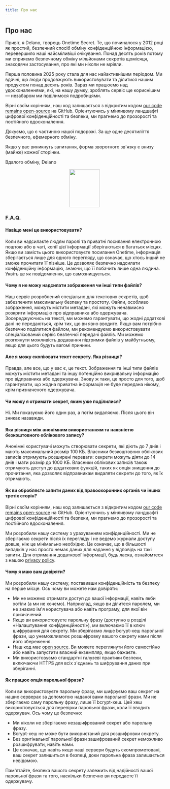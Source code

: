 ```yaml
---
title: Про нас
---
```


<article class="prose dark:prose-invert md:prose-lg lg:prose-xl">
  <h2>
    Про нас
  </h2>

  <p>
    Привіт, я Delano, творець Onetime Secret. Те, що починалося у 2012 році як простий, безпечний спосіб обміну конфіденційною інформацією, перевершило наші найсміливіші очікування. Понад десять років потому ми сприяємо безпечному обміну мільйонами секретів щомісяця, знаходячи застосування, про які ми ніколи не мріяли.
  </p>

  <p>
    Перша половина 2025 року стала для нас найактивнішим періодом. Ми вдячні, що люди продовжують використовувати та ділитися нашим продуктом понад десять років. Зараз ми працюємо над удосконаленнями, які, на нашу думку, зроблять сервіс ще кориснішим — незабаром ми поділимося подробицями.
  </p>

  <p>
    Вірні своїм корінням, наш код залишається з відкритим кодом <a href="https://github.com/onetimesecret/onetimesecret">our code remains open-source</a> на GitHub. Орієнтуючись у мінливому ландшафті цифрової конфіденційності та безпеки, ми прагнемо до прозорості та постійного вдосконалення.
  </p>

  <p>
    Дякуємо, що є частиною нашої подорожі. За ще одне десятиліття безпечного, ефемерного обміну.
  </p>

  <p>
    Якщо у вас виникнуть запитання, форма зворотного зв'язку є внизу (майже) кожної сторінки.
  </p>

  <p>
    Вдалого обміну,
Delano
  </p>

  <p style="margin-left: 40%; margin-right: 40%">
    <a
      href="https://delanotes.com/"
      title="Делано Мандельбаум"><img
        src="/etc/img/delano-g.png"
        width="95"
        height="120"
        border="0"
      /></a>
  </p>

  <h3>F.A.Q.</h3>

  <h4>Навіщо мені це використовувати?</h4>
  <p>
    Коли ви надсилаєте людям паролі та приватні посилання електронною поштою або в чаті, копії цієї інформації зберігаються в багатьох місцях. Якщо ви замість цього використовуєте посилання Onetime, інформація зберігається лише для одного перегляду, що означає, що хтось інший не зможе прочитати її пізніше. Це дозволяє безпечно надсилати конфіденційну інформацію, знаючи, що її побачить лише одна людина. Уявіть це як повідомлення, що самознищується.
  </p>

  <h4>Чому я не можу надсилати зображення чи інші типи файлів?</h4>
  <p>
    Наш сервіс розроблений спеціально для текстових секретів, щоб забезпечити максимальну безпеку та простоту. Файли, особливо зображення, можуть містити метадані, які можуть ненавмисно розкрити інформацію про відправника або одержувача. Зосереджуючись на тексті, ми можемо гарантувати, що жодні додаткові дані не передаються, крім тих, що ви явно вводите. Якщо вам потрібно безпечно поділитися файлом, ми рекомендуємо використовувати спеціалізований сервіс безпечної передачі файлів. Ми можемо розглянути можливість додавання підтримки файлів у майбутньому, якщо для цього будуть вагомі причини.
  </p>

  <h4>Але я можу скопіювати текст секрету. Яка різниця?</h4>
  <p>
    Правда, але все, що у вас є, це текст. Зображення та інші типи файлів можуть містити метадані та іншу потенційно викривальну інформацію про відправника або одержувача. Знову ж таки, це просто для того, щоб гарантувати, що жодна приватна інформація не буде передана нікому, крім призначеного одержувача.
  </p>

  <h4>Чи можу я отримати секрет, яким уже поділилися?</h4>
  <p>
    Ні. Ми показуємо його один раз, а потім видаляємо. Після цього він зникає назавжди.
  </p>

  <h4>Яка різниця між анонімним використанням та наявністю безкоштовного облікового запису?</h4>
  <p>
    Анонімні користувачі можуть створювати секрети, які діють до 7 днів і мають максимальний розмір 100 КБ. Власники безкоштовних облікових записів отримують розширені переваги: секрети можуть діяти до 14 днів і мати розмір до 1000 КБ. Власники облікових записів також отримують доступ до додаткових функцій, таких як опція знищення до прочитання, яка дозволяє відправникам видаляти секрети до того, як їх отримають.
  </p>

  <h4>Як ви обробляєте запити даних від правоохоронних органів чи інших третіх сторін?</h4>
  <p>
    Вірні своїм корінням, наш код залишається з відкритим кодом <a href="https://github.com/onetimesecret/onetimesecret">our code remains open-source</a> на GitHub. Орієнтуючись у мінливому ландшафті цифрової конфіденційності та безпеки, ми прагнемо до прозорості та постійного вдосконалення.
  </p>
  <p>
    Ми розробили нашу систему з урахуванням конфіденційності. Ми не зберігаємо секрети після їх перегляду і не ведемо журнали доступу довше, ніж це мінімально необхідно. Це означає, що в більшості випадків у нас просто немає даних для надання у відповідь на такі запити. Для отримання додаткової інформації, будь ласка, ознайомтеся з нашою <a href="/privacy">privacy policy</a>.
  </p>

  <h4>Чому я маю вам довіряти?</h4>
  <p>
    Ми розробили нашу систему, поставивши конфіденційність та безпеку на перше місце. Ось чому ви можете нам довіряти:
  </p>
  <ul>
    <li>Ми не можемо отримати доступ до вашої інформації, навіть якби хотіли (а ми не хочемо). Наприклад, якщо ви ділитеся паролем, ми не знаємо ім'я користувача або навіть програму, для якої він призначений.</li>
    <li>Якщо ви використовуєте парольну фразу (доступно в розділі «Налаштування конфіденційності»), ми включаємо її в ключ шифрування для секрету. Ми зберігаємо лише bcrypt-хеш парольної фрази, що унеможливлює розшифровку вашого секрету нами після його збереження.</li>
    <li>Наш код має <a href="https://github.com/onetimesecret/onetimesecret">open source</a>. Ви можете переглянути його самостійно або навіть запустити власний екземпляр, якщо бажаєте.</li>
    <li>Ми використовуємо стандартні галузеві практики безпеки, включаючи HTTPS для всіх з'єднань та шифрування даних при зберіганні.</li>
  </ul>

  <h4>Як працює опція парольної фрази?</h4>
  <p>
    Коли ви використовуєте парольну фразу, ми шифруємо ваш секрет на наших серверах за допомогою наданої вами парольної фрази. Ми не зберігаємо саму парольну фразу, лише її bcrypt-хеш. Цей хеш використовується для перевірки парольної фрази, коли її вводить одержувач. Ось чому це безпечно:
  </p>
  <ul>
    <li>Ми ніколи не зберігаємо незашифрований секрет або парольну фразу.</li>
    <li>Bcrypt-хеш не може бути використаний для розшифровки секрету.</li>
    <li>Без оригінальної парольної фрази зашифрований секрет неможливо розшифрувати, навіть нами.</li>
    <li>Це означає, що навіть якщо наші сервери будуть скомпрометовані, ваш секрет залишиться в безпеці, доки парольна фраза залишається невідомою.</li>
  </ul>
  <p>
    Пам'ятайте, безпека вашого секрету залежить від надійності вашої парольної фрази та того, наскільки безпечно ви передасте її одержувачу.
  </p>
</article>
